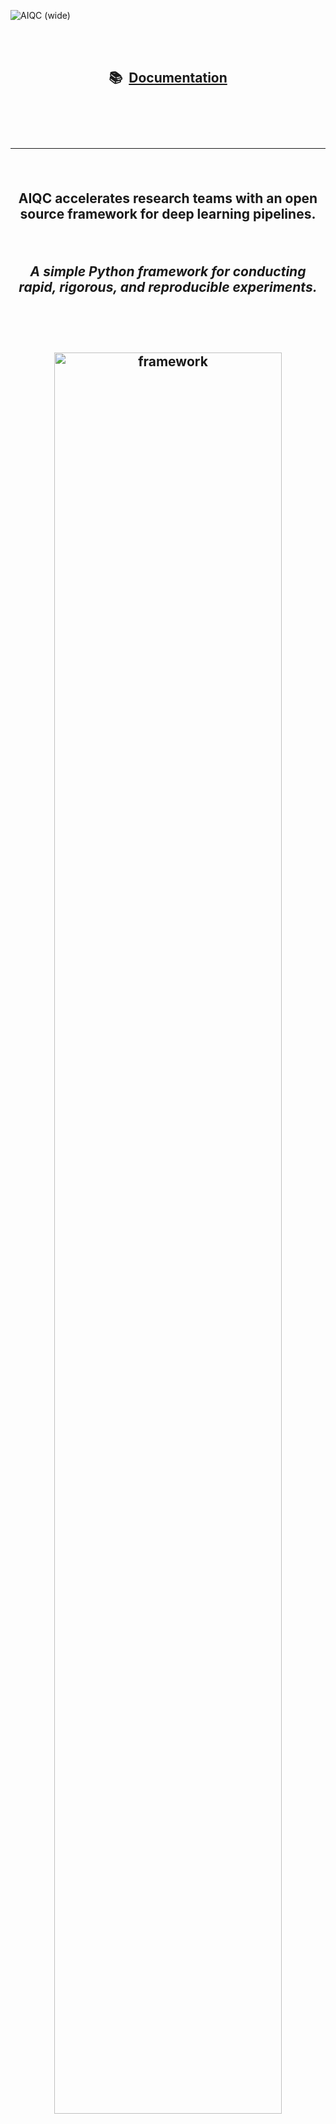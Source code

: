 <!-- 
	This page is formatted for GitHub's markdown renderer 
	Not that GitHub does not allow for inline style or <script> tags.
-->
![AIQC (wide)](https://raw.githubusercontent.com/aiqc/aiqc/main/docs/images/aiqc_logo_banner_controlroom.png)

</br></br>
<h2 align='center'>📚&nbsp;&nbsp;<a href="https://aiqc.readthedocs.io/">Documentation</a></p>
</br></br>

---

</br>

<p align='center'><b>AIQC accelerates research teams with an open source framework for deep learning pipelines.</b></p>
</br>
<p align='center'><i>A simple Python framework for conducting rapid, rigorous, and reproducible experiments.</i></p>


</br>
</br>

<p align='center'>
	<img src="https://raw.githubusercontent.com/aiqc/aiqc/main/docs/images/framework_dec31.png" width="85%" alt="framework"/>
</p>

</br>
</br>

<p align="center">
	<i>Thanks to the support & sponsorship of:</i>
</p>

<p align="center">
	<a href="https://wiki.python.org/psf/ScientificWG/Charter_v3">
		<img src="https://raw.githubusercontent.com/aiqc/aiqc/main/docs/images/psf_logo.png" width="220" alt="PSF"/>
	</a>
</p>

</br>
</br>

<p align="center">
	<i>As seen at PyData Global 2021:</i>
</p>

<p align="center">
	<a href="https://pydata.org/global2021/schedule/presentation/33/aiqc-deep-learning-experiment-tracking-with-multi-dimensional-prepost-processing/">
		<img src="https://raw.githubusercontent.com/aiqc/aiqc/main/docs/images/pydata_logo.png" width="220" alt="conference"/>
	</a>
</p>

